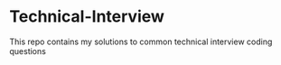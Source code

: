 # Technical-Interview
This repo contains my solutions to common technical interview coding questions

